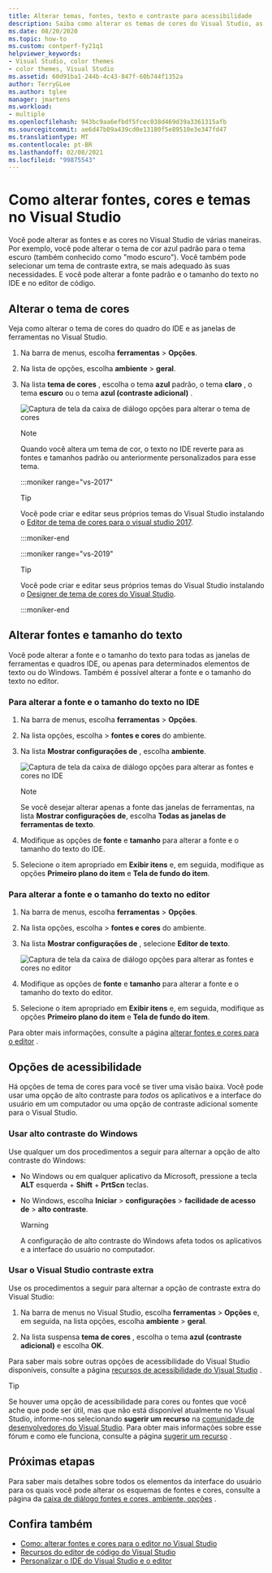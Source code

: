 ```yaml
---
title: Alterar temas, fontes, texto e contraste para acessibilidade
description: Saiba como alterar os temas de cores do Visual Studio, as cores de fonte, os tamanhos de texto e as cores de contraste extra para facilitar o uso e as preocupações de acessibilidade.
ms.date: 08/20/2020
ms.topic: how-to
ms.custom: contperf-fy21q1
helpviewer_keywords:
- Visual Studio, color themes
- color themes, Visual Studio
ms.assetid: 60d91ba1-244b-4c43-847f-60b744f1352a
author: TerryGLee
ms.author: tglee
manager: jmartens
ms.workload:
- multiple
ms.openlocfilehash: 943bc9aa6efbdf5fcec038d469d39a3361315afb
ms.sourcegitcommit: ae6d47b09a439cd0e13180f5e89510e3e347fd47
ms.translationtype: MT
ms.contentlocale: pt-BR
ms.lasthandoff: 02/08/2021
ms.locfileid: "99875543"
---
```

# <a name="how-to-change-fonts-colors-and-themes-in-visual-studio"></a>Como alterar fontes, cores e temas no Visual Studio

Você pode alterar as fontes e as cores no Visual Studio de várias maneiras. Por exemplo, você pode alterar o tema de cor azul padrão para o tema escuro (também conhecido como "modo escuro"). Você também pode selecionar um tema de contraste extra, se mais adequado às suas necessidades. E você pode alterar a fonte padrão e o tamanho do texto no IDE e no editor de código.

## <a name="change-the-color-theme"></a>Alterar o tema de cores

Veja como alterar o tema de cores do quadro do IDE e as janelas de ferramentas no Visual Studio.

1. Na barra de menus, escolha **ferramentas**  >  **Opções**.

1. Na lista de opções, escolha **ambiente**  >  **geral**.

1. Na lista **tema de cores** , escolha o tema **azul** padrão, o tema **claro** , o tema **escuro** ou o tema **azul (contraste adicional)** .

   ![Captura de tela da caixa de diálogo opções para alterar o tema de cores](media/fonts-colors-theme.png "Captura de tela da caixa de diálogo opções que você pode usar para alterar o tema de cores")

    > [!NOTE]
    > Quando você altera um tema de cor, o texto no IDE reverte para as fontes e tamanhos padrão ou anteriormente personalizados para esse tema.

    :::moniker range="vs-2017"

    > [!TIP]
    > Você pode criar e editar seus próprios temas do Visual Studio instalando o [Editor de tema de cores para o visual studio 2017](https://marketplace.visualstudio.com/items?itemName=VisualStudioPlatformTeam.VisualStudio2017ColorThemeEditor).

    :::moniker-end

    :::moniker range="vs-2019"

    > [!TIP]
    > Você pode criar e editar seus próprios temas do Visual Studio instalando o [Designer de tema de cores do Visual Studio](https://marketplace.visualstudio.com/items?itemName=ms-madsk.ColorThemeDesigner).

    :::moniker-end

## <a name="change-fonts-and-text-size"></a>Alterar fontes e tamanho do texto

Você pode alterar a fonte e o tamanho do texto para todas as janelas de ferramentas e quadros IDE, ou apenas para determinados elementos de texto ou do Windows. Também é possível alterar a fonte e o tamanho do texto no editor.

### <a name="to-change-the-font-and-text-size-in-the-ide"></a>Para alterar a fonte e o tamanho do texto no IDE

1. Na barra de menus, escolha **ferramentas**  >  **Opções**.

1. Na lista opções, escolha   >  **fontes e cores** do ambiente.

1. Na lista **Mostrar configurações de** , escolha **ambiente**.

   ![Captura de tela da caixa de diálogo opções para alterar as fontes e cores no IDE](media/fonts-colors-environment.png "Captura de tela da caixa de diálogo opções para alterar as fontes e cores no IDE")

    > [!NOTE]
    > Se você desejar alterar apenas a fonte das janelas de ferramentas, na lista **Mostrar configurações de**, escolha **Todas as janelas de ferramentas de texto**.

1. Modifique as opções de **fonte** e **tamanho** para alterar a fonte e o tamanho do texto do IDE.

1. Selecione o item apropriado em **Exibir itens** e, em seguida, modifique as opções **Primeiro plano do item** e **Tela de fundo do item**.

### <a name="to-change-the-font-and-text-size-in-the-editor"></a>Para alterar a fonte e o tamanho do texto no editor

1. Na barra de menus, escolha **ferramentas**  >  **Opções**.

1. Na lista opções, escolha   >  **fontes e cores** do ambiente.

1. Na lista **Mostrar configurações de** , selecione **Editor de texto**.

   ![Captura de tela da caixa de diálogo opções para alterar as fontes e cores no editor](media/fonts-colors-text-editor.png "Captura de tela da caixa de diálogo opções para alterar as fontes e cores no editor")

1. Modifique as opções de **fonte** e **tamanho** para alterar a fonte e o tamanho do texto do editor.

1. Selecione o item apropriado em **Exibir itens** e, em seguida, modifique as opções **Primeiro plano do item** e **Tela de fundo do item**.

Para obter mais informações, consulte a página [alterar fontes e cores para o editor](../ide/reference/how-to-change-fonts-and-colors-in-the-editor.md) .

## <a name="accessibility-options"></a>Opções de acessibilidade

Há opções de tema de cores para você se tiver uma visão baixa. Você pode usar uma opção de alto contraste para *todos* os aplicativos e a interface do usuário em um computador ou uma opção de contraste adicional somente para o Visual Studio.

### <a name="use-windows-high-contrast"></a>Usar alto contraste do Windows

Use qualquer um dos procedimentos a seguir para alternar a opção de alto contraste do Windows:

- No Windows ou em qualquer aplicativo da Microsoft, pressione a tecla **ALT** esquerda + **Shift** + **PrtScn** teclas.

- No Windows, escolha **Iniciar**  >  **configurações**  >  **facilidade de acesso de**  >  **alto contraste**.

    > [!WARNING]
    > A configuração de alto contraste do Windows afeta todos os aplicativos e a interface do usuário no computador.

### <a name="use-visual-studio-extra-contrast"></a>Usar o Visual Studio contraste extra

Use os procedimentos a seguir para alternar a opção de contraste extra do Visual Studio:

1. Na barra de menus no Visual Studio, escolha **ferramentas**  >  **Opções** e, em seguida, na lista opções, escolha **ambiente**  >  **geral**.

1. Na lista suspensa **tema de cores** , escolha o tema **azul (contraste adicional)** e escolha **OK**.

Para saber mais sobre outras opções de acessibilidade do Visual Studio disponíveis, consulte a página [recursos de acessibilidade do Visual Studio](../ide/reference/accessibility-features-of-visual-studio.md) .

> [!TIP]
> Se houver uma opção de acessibilidade para cores ou fontes que você ache que pode ser útil, mas que não está disponível atualmente no Visual Studio, informe-nos selecionando **sugerir um recurso** na [comunidade de desenvolvedores do Visual Studio](https://aka.ms/feedback/suggest?space=8). Para obter mais informações sobre esse fórum e como ele funciona, consulte a página [sugerir um recurso](../ide/suggest-a-feature.md) .

## <a name="next-steps"></a>Próximas etapas

Para saber mais detalhes sobre todos os elementos da interface do usuário para os quais você pode alterar os esquemas de fontes e cores, consulte a página da [caixa de diálogo fontes e cores, ambiente, opções](../ide/reference/fonts-and-colors-environment-options-dialog-box.md) .

## <a name="see-also"></a>Confira também

- [Como: alterar fontes e cores para o editor no Visual Studio](../ide/reference/how-to-change-fonts-and-colors-in-the-editor.md)
- [Recursos do editor de código do Visual Studio](../ide/writing-code-in-the-code-and-text-editor.md)
- [Personalizar o IDE do Visual Studio e o editor](../ide/quickstart-personalize-the-ide.md)
